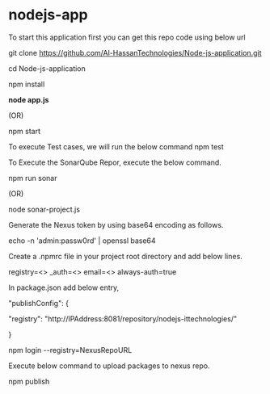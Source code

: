 # nodejs-app

To start this application first you can get this repo code using below url

git clone https://github.com/Al-HassanTechnologies/Node-js-application.git

cd Node-js-application

npm install

**node app.js**

(OR) 

npm start

To execute Test cases, we will run the below command
npm test

To Execute the SonarQube Repor, execute the below command.

npm run sonar

(OR) 

node sonar-project.js


Generate the Nexus token by using base64 encoding as follows.

echo -n 'admin:passw0rd' | openssl base64

Create a .npmrc file in your project root directory and add below lines.

registry=<<NexusRepoURL>>
_auth=<<Token>>
email=<<EmailID>>
always-auth=true


In package.json add below entry,

"publishConfig": {

"registry": "http://IPAddress:8081/repository/nodejs-ittechnologies/"

}

  npm login --registry=NexusRepoURL
  
Execute below command to upload packages to nexus repo.

npm publish
  

